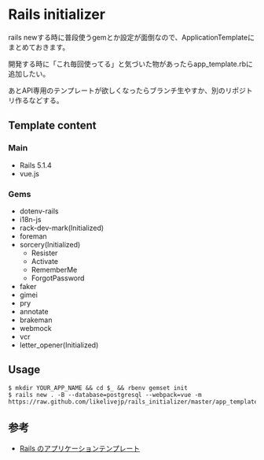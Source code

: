 # Rails initializer

rails newする時に普段使うgemとか設定が面倒なので、ApplicationTemplateにまとめておきます。

開発する時に「これ毎回使ってる」と気づいた物があったらapp_template.rbに追加したい。

あとAPI専用のテンプレートが欲しくなったらブランチ生やすか、別のリポジトリ作るなどする。

## Template content

### Main

- Rails 5.1.4
- vue.js

### Gems

- dotenv-rails
- i18n-js
- rack-dev-mark(Initialized)
- foreman
- sorcery(Initialized)
  - Resister
  - Activate
  - RememberMe
  - ForgotPassword
- faker
- gimei
- pry
- annotate
- brakeman
- webmock
- vcr
- letter_opener(Initialized)

## Usage

```
$ mkdir YOUR_APP_NAME && cd $_ && rbenv gemset init
$ rails new . -B --database=postgresql --webpack=vue -m https://raw.github.com/likelivejp/rails_initializer/master/app_template.rb
```

## 参考

- [Rails のアプリケーションテンプレート](https://railsguides.jp/rails_application_templates.html)
